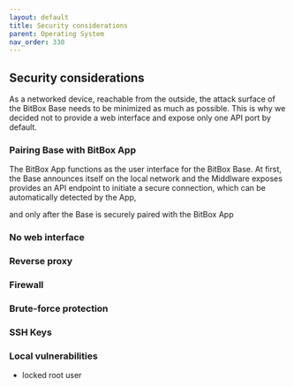 ```yaml
---
layout: default
title: Security considerations
parent: Operating System
nav_order: 330
---
```

## Security considerations

As a networked device, reachable from the outside, the attack surface of the BitBox Base needs to be minimized as much as possible. This is why we decided not to provide a web interface and expose only one API port by default.

### Pairing Base with BitBox App
The BitBox App functions as the user interface for the BitBox Base. At first, the Base announces itself on the local network and the Middlware exposes provides an API endpoint to initiate a secure connection, which can be automatically detected by the App, 

and only after the Base is securely paired with the BitBox App


### No web interface



### Reverse proxy



### Firewall



### Brute-force protection



### SSH Keys



### Local vulnerabilities
* locked root user
